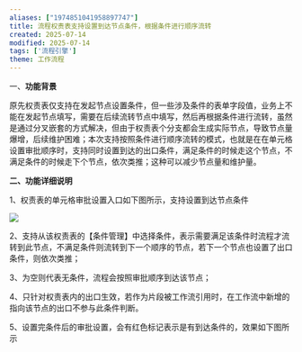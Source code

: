 ```yaml
---
aliases: ["1974851041958897747"]
title: 流程权责表支持设置到达节点条件，根据条件进行顺序流转
created: 2025-07-14
modified: 2025-07-14
tags: ['流程引擎']
theme: 工作流程
---
```


一、**功能背景**

原先权责表仅支持在发起节点设置条件，但一些涉及条件的表单字段值，业务上不能在发起节点填写，需要在后续流转节点中填写，然后再根据条件进行流转，虽然是通过分叉嵌套的方式解决，但由于权责表个分支都会生成实际节点，导致节点量爆增，后续维护困难；本次支持按照条件进行顺序流转的模式，也就是在在单元格设置审批顺序时，支持同时设置到达的出口条件，满足条件的时候走这个节点，不满足条件的时候走下个节点，依次类推；这种可以减少节点量和维护量。

**二、功能详细说明**

1、权责表的单元格审批设置入口如下图所示，支持设置到达节点条件

![](https://myhelpdoc.oss-cn-heyuan.aliyuncs.com/mdimages/9d80e9a05ab9991e29efd3d7baf870c7.jpg)

2、支持从该权责表的【条件管理】中选择条件，表示需要满足该条件时流程才流转到此节点，不满足条件则流转到下一个顺序的节点，若下一个节点也设置了出口条件，则依次类推；

3、为空则代表无条件，流程会按照审批顺序到达该节点；

4、只针对权责表内的出口生效，若作为片段被工作流引用时，在工作流中新增的指向该节点的出口不参与此条件判断。

5、设置完条件后的审批设置，会有红色标记表示是有到达条件的，效果如下图所示

